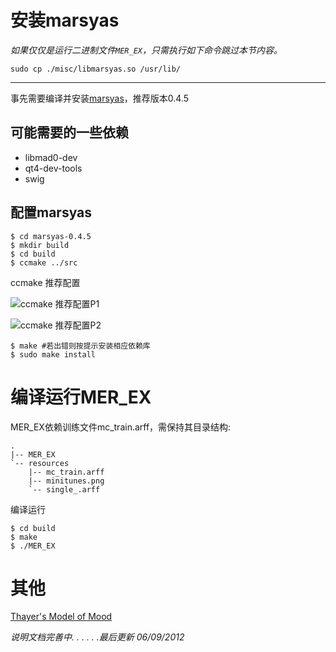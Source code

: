 ﻿

# 安装marsyas

*如果仅仅是运行二进制文件`MER_EX`，只需执行如下命令跳过本节内容。*

    sudo cp ./misc/libmarsyas.so /usr/lib/

* * * 

事先需要编译并安装[marsyas](http://sourceforge.net/projects/marsyas/ )，推荐版本0.4.5

## 可能需要的一些依赖

- libmad0-dev 
- qt4-dev-tools
- swig

## 配置marsyas

    $ cd marsyas-0.4.5
    $ mkdir build
    $ cd build
    $ ccmake ../src

ccmake 推荐配置

![ccmake 推荐配置P1](./merex/raw/master/misc/marsyas_build_p1.png)

![ccmake 推荐配置P2](./merex/raw/master/misc/marsyas_build_p2.png)


    $ make #若出错则按提示安装相应依赖库
    $ sudo make install

# 编译运行MER_EX

MER_EX依赖训练文件mc_train.arff，需保持其目录结构:

    .
    |-- MER_EX
    `-- resources
        |-- mc_train.arff
        |-- minitunes.png
        `-- single_.arff

编译运行

    $ cd build
    $ make
    $ ./MER_EX


# 其他


[Thayer's Model of Mood](https://www.google.com/search?q=Thayer's%20Model%20of%20Mood )

*说明文档完善中.  .  .  .  .  .最后更新 06/09/2012*
